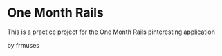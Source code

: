 <html lang="en">
<head>
	<meta charset="UTF-8">
	<title></title>
</head>
<body>
	<h1>One Month Rails</h1>
	<p>This is a practice project for the One Month Rails pinteresting application</p>

by frmuses
</body>
</html>


